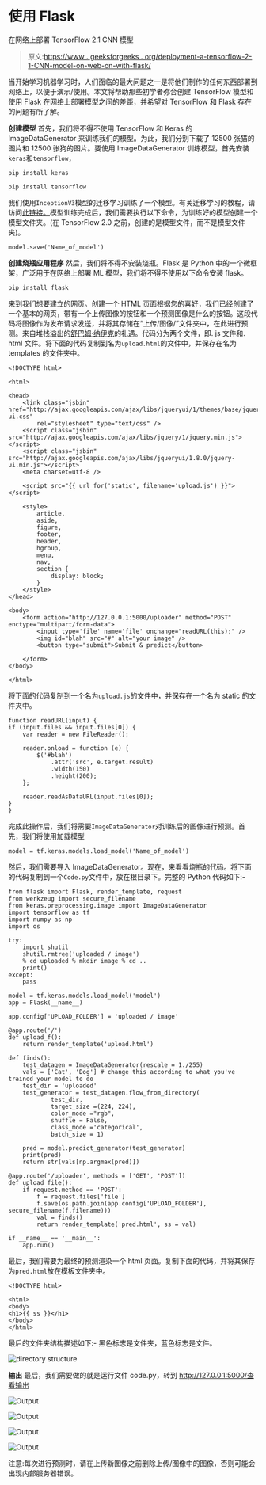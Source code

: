 # 使用 Flask

在网络上部署 TensorFlow 2.1 CNN 模型

> 原文:[https://www . geeksforgeeks . org/deployment-a-tensorflow-2-1-CNN-model-on-web-on-with-flask/](https://www.geeksforgeeks.org/deploying-a-tensorflow-2-1-cnn-model-on-the-web-with-flask/)

当开始学习机器学习时，人们面临的最大问题之一是将他们制作的任何东西部署到网络上，以便于演示/使用。本文将帮助那些初学者弥合创建 TensorFlow 模型和使用 Flask 在网络上部署模型之间的差距，并希望对 TensorFlow 和 Flask 存在的问题有所了解。

**创建模型**
首先，我们将不得不使用 TensorFlow 和 Keras 的 ImageDataGenerator 来训练我们的模型。为此，我们分别下载了 12500 张猫的图片和 12500 张狗的图片。要使用 ImageDataGenerator 训练模型，首先安装`keras`和`tensorflow`，

```
pip install keras
```

```
pip install tensorflow
```

我们使用`InceptionV3`模型的迁移学习训练了一个模型。有关迁移学习的教程，请访问[此链接。](https://machinelearningmastery.com/how-to-use-transfer-learning-when-developing-convolutional-neural-network-models/)模型训练完成后，我们需要执行以下命令，为训练好的模型创建一个模型文件夹。(在 TensorFlow 2.0 之前，创建的是模型文件，而不是模型文件夹)。

```
model.save('Name_of_model')
```

**创建烧瓶应用程序**
然后，我们将不得不安装烧瓶。Flask 是 Python 中的一个微框架，广泛用于在网络上部署 ML 模型，我们将不得不使用以下命令安装 flask。

```
pip install flask
```

来到我们想要建立的网页。创建一个 HTML 页面根据您的喜好，我们已经创建了一个基本的网页，带有一个上传图像的按钮和一个预测图像是什么的按钮。这段代码将图像作为发布请求发送，并将其存储在“上传/图像/”文件夹中，在此进行预测。来自堆栈溢出的[舒巴姆·纳伊克](https://stackoverflow.com/questions/42825157/upload-an-image-and-display-it-back-as-a-response-using-flask)的礼遇。代码分为两个文件，即. js 文件和. html 文件。将下面的代码复制到名为`upload.html`的文件中，并保存在名为 templates 的文件夹中。

```
<!DOCTYPE html>

<html>

<head>
    <link class="jsbin" href="http://ajax.googleapis.com/ajax/libs/jqueryui/1/themes/base/jquery-ui.css"
        rel="stylesheet" type="text/css" />
    <script class="jsbin" src="http://ajax.googleapis.com/ajax/libs/jquery/1/jquery.min.js"></script>
    <script class="jsbin" src="http://ajax.googleapis.com/ajax/libs/jqueryui/1.8.0/jquery-ui.min.js"></script>
    <meta charset=utf-8 />

    <script src="{{ url_for('static', filename='upload.js') }}"></script>

    <style>
        article,
        aside,
        figure,
        footer,
        header,
        hgroup,
        menu,
        nav,
        section {
            display: block;
        }
    </style>
</head>

<body>
    <form action="http://127.0.0.1:5000/uploader" method="POST" enctype="multipart/form-data">
        <input type='file' name='file' onchange="readURL(this);" />
        <img id="blah" src="#" alt="your image" />
        <button type="submit">Submit & predict</button>

    </form>
</body>

</html>
```

将下面的代码复制到一个名为`upload.js`的文件中，并保存在一个名为 static 的文件夹中。

```
function readURL(input) {
if (input.files && input.files[0]) {
    var reader = new FileReader();

    reader.onload = function (e) {
        $('#blah')
            .attr('src', e.target.result)
            .width(150)
            .height(200);
    };

    reader.readAsDataURL(input.files[0]);
}
}
```

完成此操作后，我们将需要`ImageDataGenerator`对训练后的图像进行预测。首先，我们将使用加载模型

```
model = tf.keras.models.load_model('Name_of_model')
```

然后，我们需要导入 ImageDataGenerator。现在，来看看烧瓶的代码。将下面的代码复制到一个`Code.py`文件中，放在根目录下。完整的 Python 代码如下:-

```
from flask import Flask, render_template, request
from werkzeug import secure_filename
from keras.preprocessing.image import ImageDataGenerator
import tensorflow as tf
import numpy as np
import os 

try:
    import shutil
    shutil.rmtree('uploaded / image')
    % cd uploaded % mkdir image % cd ..
    print()
except:
    pass

model = tf.keras.models.load_model('model')
app = Flask(__name__)

app.config['UPLOAD_FOLDER'] = 'uploaded / image'

@app.route('/')
def upload_f():
    return render_template('upload.html')

def finds():
    test_datagen = ImageDataGenerator(rescale = 1./255)
    vals = ['Cat', 'Dog'] # change this according to what you've trained your model to do
    test_dir = 'uploaded'
    test_generator = test_datagen.flow_from_directory(
            test_dir,
            target_size =(224, 224),
            color_mode ="rgb",
            shuffle = False,
            class_mode ='categorical',
            batch_size = 1)

    pred = model.predict_generator(test_generator)
    print(pred)
    return str(vals[np.argmax(pred)])

@app.route('/uploader', methods = ['GET', 'POST'])
def upload_file():
    if request.method == 'POST':
        f = request.files['file']
        f.save(os.path.join(app.config['UPLOAD_FOLDER'], secure_filename(f.filename)))
        val = finds()
        return render_template('pred.html', ss = val)

if __name__ == '__main__':
    app.run()
```

最后，我们需要为最终的预测渲染一个 html 页面。复制下面的代码，并将其保存为`pred.html`放在模板文件夹中。

```
<!DOCTYPE html>

<html>
<body>
<h1>{{ ss }}</h1>
</body>
</html>
```

最后的文件夹结构描述如下:-
黑色标志是文件夹，蓝色标志是文件。

![directory structure](img/9632ec23a8250fb5b3ac0f538fb3003d.png)

**输出**
最后，我们需要做的就是运行文件 code.py，转到 http://127.0.0.1:5000/查看输出

![Output](img/5cc547a6fe05caa483d65ee9c71e0105.png)

![Output](img/0b0394e3c1896cfbecf420c822dd0c73.png)

![Output](img/d81acba37507687be8da9f1489c6afe6.png)

![Output](img/3f385847b805733de1a297370f2deabf.png)

注意:每次进行预测时，请在上传新图像之前删除上传/图像中的图像，否则可能会出现内部服务器错误。